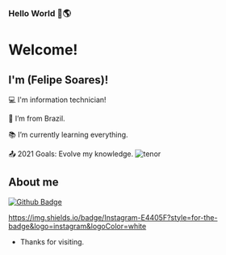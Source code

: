 
### Hello World 👋🌎


# Welcome!

 

## I'm (Felipe Soares)!

 

:computer: I'm information technician!           

:house_with_garden: I’m from Brazil.

:books: I’m currently learning everything.

:outbox_tray: 2021 Goals: Evolve my knowledge.                                   ![tenor](https://user-images.githubusercontent.com/77955119/124805829-62919900-df32-11eb-93d3-a44af82dc0d7.gif)

 

## About me

[![Github Badge](https://img.shields.io/badge/-Github-000?style=flat-square&logo=Github&logoColor=white&link=LINK_GIT)](https://github.com/chucksoares)

https://img.shields.io/badge/Instagram-E4405F?style=for-the-badge&logo=instagram&logoColor=white


- Thanks for visiting.

